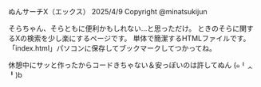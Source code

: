 ぬんサーチX（エックス）
2025/4/9 Copyright @minatsukijun

そらちゃん、そらともに便利かもしれない...と思っただけ。
ときのそらに関するXの検索を少し楽にするページです。
単体で簡潔するHTMLファイルです。「index.html」パソコンに保存してブックマークしてつかってね。

休憩中にサッと作ったからコードきちゃない＆安っぽいのは許してぬん
(๑╹ᆺ╹)b
